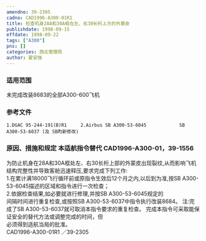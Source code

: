 ```yaml
---
amendno: 39-2305  
cadno: CAD1996-A300-01R1  
title: 检查机身28A和30A框在左、右30长桁上方的外蒙皮  
publishdate: 1998-09-15  
effdate: 1998-09-22  
tags: ["A300"]  
pns: []  
categories: 西北管理局  
author: 翟安强  
---
```

  
### 适用范围  
未完成改装8683的全部A300-600飞机  
  
<!--more-->  
### 参考文件  
    1.DGAC 95-244-191(B)R1     2.Airbus SB A300-53-6045            SB A300-53-6037 (及 SB昀新修改)  
  
### 原因、措施和规定 本适航指令替代 CAD1996-A300-01，39-1556  
为防止机身在28A和30A框处左、右30长桁上部的外蒙皮出现裂纹,从而影响飞机结构完整性并导致客舱迅速释压,要求完成下列工作:  
    1.在累计满18000飞行循环前或原指令生效后12个月之内,以后到为准,按SB A300-53-6045描述的区域和指令进行一次检查；  
    2.依据检查结果,如必要就进行修理,并按SB A300-53-6045规定的  
间隔时间进行重复检查,或按照SB A300-53-6037中指令执行改装8684。 注:完成了SB A300-53-6037就可取消本指令要求的重复检查。     完成本指令可采取能保证安全的替代方法或调整完成的时间，但  
必须得到适航当局的批准。  
       CAD1996-A300-01R1   ／39-2305  
